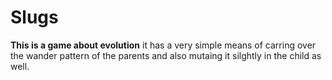 # Slugs
**This is a game about evolution** 
it has a very simple means of carring over the wander pattern of the parents and also mutaing it silghtly in the child as well.
